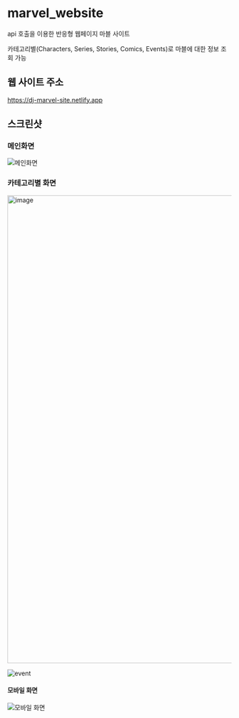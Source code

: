 # marvel_website
api 호출을 이용한 반응형 웹페이지 마블 사이트

카테고리별(Characters, Series, Stories, Comics, Events)로 마블에 대한 정보 조회 가능

## 웹 사이트 주소
https://dj-marvel-site.netlify.app

## 스크린샷

### 메인화면
![메인화면](https://user-images.githubusercontent.com/90665186/152365716-36089046-b502-4760-82f2-5e963ea1dacb.jpg)

### 카테고리별 화면
<img width="1052" alt="image" src="https://user-images.githubusercontent.com/90665186/207100251-4ae7caf4-bcaa-4eb0-aa52-62ba5940ae58.png">

![event](https://user-images.githubusercontent.com/90665186/152366246-ee61643e-8d45-4972-8a6f-e50a105ffaad.jpg)

#### 모바일 화면
![모바일 화면](https://user-images.githubusercontent.com/90665186/152367879-cdf1f4eb-c87c-4224-8841-cb18f1c960e7.jpg)
